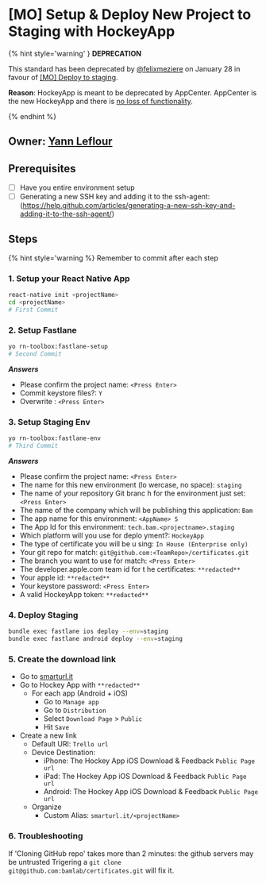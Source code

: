 # [MO] Setup & Deploy New Project to Staging with HockeyApp

{% hint style='warning' } **DEPRECATION**

This standard has been deprecated by [@felixmeziere](https://github.com/felixmeziere) on January 28 in favour of [[MO] Deploy to staging](./setup-and-deploy-new-project-to-staging.mo.md).

**Reason**: HockeyApp is meant to be deprecated by AppCenter. AppCenter is the new HockeyApp and there is [no loss of functionality](http://blog.m33.network/2017/09/react-native-devops-2-0-overview-of-mobile-center-next-generation-of-hockeyapp/).

{% endhint %}

## Owner: [Yann Leflour](https://github.com/yleflour)

## Prerequisites
- [ ] Have you entire environment setup
- [ ] Generating a new SSH key and adding it to the ssh-agent: (https://help.github.com/articles/generating-a-new-ssh-key-and-adding-it-to-the-ssh-agent/)

## Steps

{% hint style='warning %} Remember to commit after each step

### 1. Setup your React Native App

```bash
react-native init <projectName>
cd <projectName>
# First Commit
```

### 2. Setup Fastlane

```bash
yo rn-toolbox:fastlane-setup
# Second Commit
```

***Answers***
- Please confirm the project name: `<Press Enter>`
- Commit keystore files?: `Y`
- Overwrite <fileName>: `<Press Enter>`

### 3. Setup Staging Env

```bash
yo rn-toolbox:fastlane-env
# Third Commit
```

***Answers***
- Please confirm the project name: `<Press Enter>`
- The name for this new environment (lo
wercase, no space): `staging`
- The name of your repository Git branc
h for the environment just set: `<Press Enter>`
- The name of the company which will be
 publishing this application: `Bam`
- The app name for this environment: `<AppName> S`
- The App Id for this environment: `tech.bam.<projectname>.staging`
- Which platform will you use for deplo
yment?: `HockeyApp`
- The type of certificate you will be u
sing: `In House (Enterprise only)`
- Your git repo for match: `git@github.com:<TeamRepo>/certificates.git`
- The branch you want to use for match: `<Press Enter>`
- The developer.apple.com team id for t
he certificates: `**redacted**`
- Your apple id: `**redacted**`
- Your keystore password: `<Press Enter>`
- A valid HockeyApp token: `**redacted**`

### 4. Deploy Staging

```bash
bundle exec fastlane ios deploy --env=staging
bundle exec fastlane android deploy --env=staging
```

### 5. Create the download link
- Go to [smarturl.it](https://manage.smarturl.it)
- Go to Hockey App with `**redacted**`
  - For each app (Android + iOS)
    - Go to `Manage app`
    - Go to `Distribution`
    - Select `Download Page` > `Public`
    - Hit `Save`
- Create a new link
  - Default URl: `Trello url`
  - Device Destination:
    - iPhone: The Hockey App iOS Download & Feedback `Public Page url`
    - iPad: The Hockey App iOS Download & Feedback `Public Page url`
    - Android: The Hockey App iOS Download & Feedback `Public Page url`
  - Organize
    - Custom Alias: `smarturl.it/<projectName>`


### 6. Troubleshooting

If 'Cloning GitHub repo' takes more than 2 minutes: the github servers may be untrusted Trigering a `git clone git@github.com:bamlab/certificates.git` will fix it.


